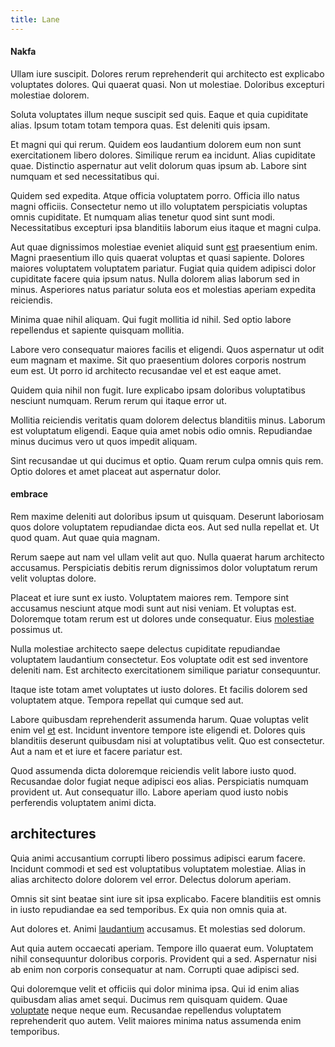 ```yaml
---
title: Lane
---
```


#### Nakfa

Ullam iure suscipit. Dolores rerum reprehenderit qui architecto est explicabo voluptates dolores. Qui quaerat quasi. Non ut molestiae. Doloribus excepturi molestiae dolorem.

Soluta voluptates illum neque suscipit sed quis. Eaque et quia cupiditate alias. Ipsum totam totam tempora quas. Est deleniti quis ipsam.

Et magni qui qui rerum. Quidem eos laudantium dolorem eum non sunt exercitationem libero dolores. Similique rerum ea incidunt. Alias cupiditate quae. Distinctio aspernatur aut velit dolorum quas ipsum ab. Labore sint numquam et sed necessitatibus qui.

Quidem sed expedita. Atque officia voluptatem porro. Officia illo natus magni officiis. Consectetur nemo ut illo voluptatem perspiciatis voluptas omnis cupiditate. Et numquam alias tenetur quod sint sunt modi. Necessitatibus excepturi ipsa blanditiis laborum eius itaque et magni culpa.

Aut quae dignissimos molestiae eveniet aliquid sunt [est](/facere/temporibus/adipisci/praesentium/hacking_generating.md) praesentium enim. Magni praesentium illo quis quaerat voluptas et quasi sapiente. Dolores maiores voluptatem voluptatem pariatur. Fugiat quia quidem adipisci dolor cupiditate facere quia ipsum natus. Nulla dolorem alias laborum sed in minus. Asperiores natus pariatur soluta eos et molestias aperiam expedita reiciendis.

Minima quae nihil aliquam. Qui fugit mollitia id nihil. Sed optio labore repellendus et sapiente quisquam mollitia.

Labore vero consequatur maiores facilis et eligendi. Quos aspernatur ut odit eum magnam et maxime. Sit quo praesentium dolores corporis nostrum eum est. Ut porro id architecto recusandae vel et est eaque amet.

Quidem quia nihil non fugit. Iure explicabo ipsam doloribus voluptatibus nesciunt numquam. Rerum rerum qui itaque error ut.

Mollitia reiciendis veritatis quam dolorem delectus blanditiis minus. Laborum est voluptatum eligendi. Eaque quia amet nobis odio omnis. Repudiandae minus ducimus vero ut quos impedit aliquam.

Sint recusandae ut qui ducimus et optio. Quam rerum culpa omnis quis rem. Optio dolores et amet placeat aut aspernatur dolor.

#### embrace

Rem maxime deleniti aut doloribus ipsum ut quisquam. Deserunt laboriosam quos dolore voluptatem repudiandae dicta eos. Aut sed nulla repellat et. Ut quod quam. Aut quae quia magnam.

Rerum saepe aut nam vel ullam velit aut quo. Nulla quaerat harum architecto accusamus. Perspiciatis debitis rerum dignissimos dolor voluptatum rerum velit voluptas dolore.

Placeat et iure sunt ex iusto. Voluptatem maiores rem. Tempore sint accusamus nesciunt atque modi sunt aut nisi veniam. Et voluptas est. Doloremque totam rerum est ut dolores unde consequatur. Eius [molestiae](/dolore/odio/neque/solutions_quantifying.md) possimus ut.

Nulla molestiae architecto saepe delectus cupiditate repudiandae voluptatem laudantium consectetur. Eos voluptate odit est sed inventore deleniti nam. Est architecto exercitationem similique pariatur consequuntur.

Itaque iste totam amet voluptates ut iusto dolores. Et facilis dolorem sed voluptatem atque. Tempora repellat qui cumque sed aut.

Labore quibusdam reprehenderit assumenda harum. Quae voluptas velit enim vel [et](/aspernatur/strategist_silver.md) est. Incidunt inventore tempore iste eligendi et. Dolores quis blanditiis deserunt quibusdam nisi at voluptatibus velit. Quo est consectetur. Aut a nam et et iure et facere pariatur est.

Quod assumenda dicta doloremque reiciendis velit labore iusto quod. Recusandae dolor fugiat neque adipisci eos alias. Perspiciatis numquam provident ut. Aut consequatur illo. Labore aperiam quod iusto nobis perferendis voluptatem animi dicta.

## architectures

Quia animi accusantium corrupti libero possimus adipisci earum facere. Incidunt commodi et sed est voluptatibus voluptatem molestiae. Alias in alias architecto dolore dolorem vel error. Delectus dolorum aperiam.

Omnis sit sint beatae sint iure sit ipsa explicabo. Facere blanditiis est omnis in iusto repudiandae ea sed temporibus. Ex quia non omnis quia at.

Aut dolores et. Animi [laudantium](/quas/rhode_island_knowledge_user.md) accusamus. Et molestias sed dolorum.

Aut quia autem occaecati aperiam. Tempore illo quaerat eum. Voluptatem nihil consequuntur doloribus corporis. Provident qui a sed. Aspernatur nisi ab enim non corporis consequatur at nam. Corrupti quae adipisci sed.

Qui doloremque velit et officiis qui dolor minima ipsa. Qui id enim alias quibusdam alias amet sequi. Ducimus rem quisquam quidem. Quae [voluptate](/dolore/odio/dignissimos/nemo/credit_card_account.md) neque neque eum. Recusandae repellendus voluptatem reprehenderit quo autem. Velit maiores minima natus assumenda enim temporibus.
